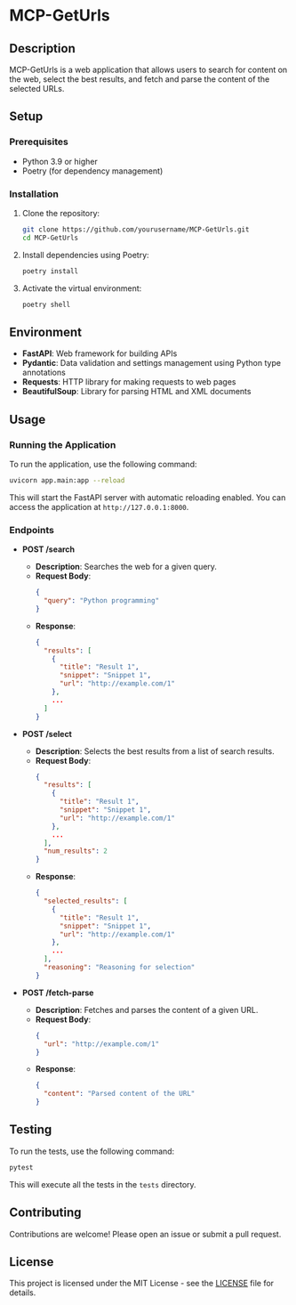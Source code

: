 # MCP-GetUrls

## Description
MCP-GetUrls is a web application that allows users to search for content on the web, select the best results, and fetch and parse the content of the selected URLs.

## Setup

### Prerequisites
- Python 3.9 or higher
- Poetry (for dependency management)

### Installation
1. Clone the repository:
   ```sh
   git clone https://github.com/yourusername/MCP-GetUrls.git
   cd MCP-GetUrls
   ```

2. Install dependencies using Poetry:
   ```sh
   poetry install
   ```

3. Activate the virtual environment:
   ```sh
   poetry shell
   ```

## Environment
- **FastAPI**: Web framework for building APIs
- **Pydantic**: Data validation and settings management using Python type annotations
- **Requests**: HTTP library for making requests to web pages
- **BeautifulSoup**: Library for parsing HTML and XML documents

## Usage

### Running the Application
To run the application, use the following command:
```sh
uvicorn app.main:app --reload
```

This will start the FastAPI server with automatic reloading enabled. You can access the application at `http://127.0.0.1:8000`.

### Endpoints
- **POST /search**
  - **Description**: Searches the web for a given query.
  - **Request Body**:
    ```json
    {
      "query": "Python programming"
    }
    ```
  - **Response**:
    ```json
    {
      "results": [
        {
          "title": "Result 1",
          "snippet": "Snippet 1",
          "url": "http://example.com/1"
        },
        ...
      ]
    }
    ```

- **POST /select**
  - **Description**: Selects the best results from a list of search results.
  - **Request Body**:
    ```json
    {
      "results": [
        {
          "title": "Result 1",
          "snippet": "Snippet 1",
          "url": "http://example.com/1"
        },
        ...
      ],
      "num_results": 2
    }
    ```
  - **Response**:
    ```json
    {
      "selected_results": [
        {
          "title": "Result 1",
          "snippet": "Snippet 1",
          "url": "http://example.com/1"
        },
        ...
      ],
      "reasoning": "Reasoning for selection"
    }
    ```

- **POST /fetch-parse**
  - **Description**: Fetches and parses the content of a given URL.
  - **Request Body**:
    ```json
    {
      "url": "http://example.com/1"
    }
    ```
  - **Response**:
    ```json
    {
      "content": "Parsed content of the URL"
    }
    ```

## Testing
To run the tests, use the following command:
```sh
pytest
```

This will execute all the tests in the `tests` directory.

## Contributing
Contributions are welcome! Please open an issue or submit a pull request.

## License
This project is licensed under the MIT License - see the [LICENSE](LICENSE) file for details.
